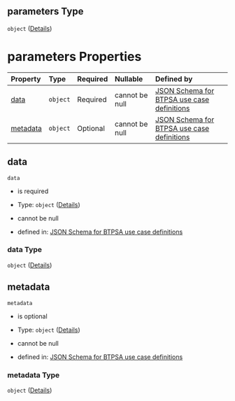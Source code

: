 ## parameters Type

`object` ([Details](btpsa-usecase-properties-services-items-allof-1-then-allof-40-then-allof-6-then-properties-parameters.md))

# parameters Properties

| Property              | Type     | Required | Nullable       | Defined by                                                                                                                                                                                                                                                                                          |
| :-------------------- | :------- | :------- | :------------- | :-------------------------------------------------------------------------------------------------------------------------------------------------------------------------------------------------------------------------------------------------------------------------------------------------- |
| [data](#data)         | `object` | Required | cannot be null | [JSON Schema for BTPSA use case definitions](btpsa-usecase-properties-services-items-allof-1-then-allof-40-then-allof-6-then-properties-parameters-properties-data.md "undefined#/properties/services/items/allOf/1/then/allOf/40/then/allOf/6/then/properties/parameters/properties/data")         |
| [metadata](#metadata) | `object` | Optional | cannot be null | [JSON Schema for BTPSA use case definitions](btpsa-usecase-properties-services-items-allof-1-then-allof-40-then-allof-6-then-properties-parameters-properties-metadata.md "undefined#/properties/services/items/allOf/1/then/allOf/40/then/allOf/6/then/properties/parameters/properties/metadata") |

## data



`data`

*   is required

*   Type: `object` ([Details](btpsa-usecase-properties-services-items-allof-1-then-allof-40-then-allof-6-then-properties-parameters-properties-data.md))

*   cannot be null

*   defined in: [JSON Schema for BTPSA use case definitions](btpsa-usecase-properties-services-items-allof-1-then-allof-40-then-allof-6-then-properties-parameters-properties-data.md "undefined#/properties/services/items/allOf/1/then/allOf/40/then/allOf/6/then/properties/parameters/properties/data")

### data Type

`object` ([Details](btpsa-usecase-properties-services-items-allof-1-then-allof-40-then-allof-6-then-properties-parameters-properties-data.md))

## metadata



`metadata`

*   is optional

*   Type: `object` ([Details](btpsa-usecase-properties-services-items-allof-1-then-allof-40-then-allof-6-then-properties-parameters-properties-metadata.md))

*   cannot be null

*   defined in: [JSON Schema for BTPSA use case definitions](btpsa-usecase-properties-services-items-allof-1-then-allof-40-then-allof-6-then-properties-parameters-properties-metadata.md "undefined#/properties/services/items/allOf/1/then/allOf/40/then/allOf/6/then/properties/parameters/properties/metadata")

### metadata Type

`object` ([Details](btpsa-usecase-properties-services-items-allof-1-then-allof-40-then-allof-6-then-properties-parameters-properties-metadata.md))
